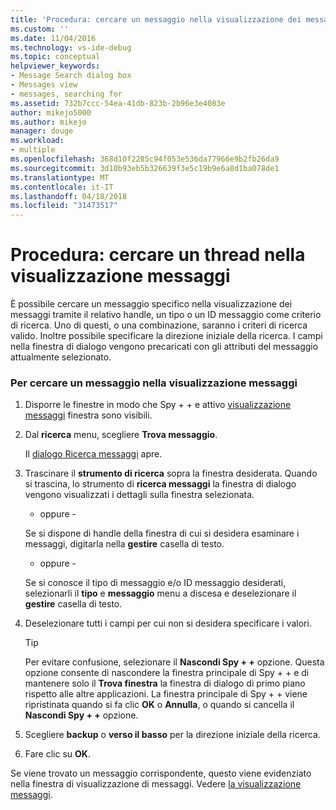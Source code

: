 ```yaml
---
title: 'Procedura: cercare un messaggio nella visualizzazione dei messaggi | Documenti Microsoft'
ms.custom: ''
ms.date: 11/04/2016
ms.technology: vs-ide-debug
ms.topic: conceptual
helpviewer_keywords:
- Message Search dialog box
- Messages view
- messages, searching for
ms.assetid: 732b7ccc-54ea-41db-823b-2b96e3e4083e
author: mikejo5000
ms.author: mikejo
manager: douge
ms.workload:
- multiple
ms.openlocfilehash: 368d10f2285c94f053e536da77966e9b2fb26da9
ms.sourcegitcommit: 3d10b93eb5b326639f3e5c19b9e6a8d1ba078de1
ms.translationtype: MT
ms.contentlocale: it-IT
ms.lasthandoff: 04/18/2018
ms.locfileid: "31473517"
---
```

# <a name="how-to-search-for-a-message-in-messages-view"></a>Procedura: cercare un thread nella visualizzazione messaggi
È possibile cercare un messaggio specifico nella visualizzazione dei messaggi tramite il relativo handle, un tipo o un ID messaggio come criterio di ricerca. Uno di questi, o una combinazione, saranno i criteri di ricerca valido. Inoltre possibile specificare la direzione iniziale della ricerca. I campi nella finestra di dialogo vengono precaricati con gli attributi del messaggio attualmente selezionato.  
  
### <a name="to-search-for-a-message-in-messages-view"></a>Per cercare un messaggio nella visualizzazione messaggi  
  
1.  Disporre le finestre in modo che Spy + + e attivo [visualizzazione messaggi](../debugger/messages-view.md) finestra sono visibili.  
  
2.  Dal **ricerca** menu, scegliere **Trova messaggio**.  
  
     Il [dialogo Ricerca messaggi](../debugger/message-search-dialog-box.md) apre.  
  
3.  Trascinare il **strumento di ricerca** sopra la finestra desiderata. Quando si trascina, lo strumento di **ricerca messaggi** la finestra di dialogo vengono visualizzati i dettagli sulla finestra selezionata.  
  
     - oppure -  
  
     Se si dispone di handle della finestra di cui si desidera esaminare i messaggi, digitarla nella **gestire** casella di testo.  
  
     - oppure -  
  
     Se si conosce il tipo di messaggio e/o ID messaggio desiderati, selezionarli il **tipo** e **messaggio** menu a discesa e deselezionare il **gestire** casella di testo.  
  
4.  Deselezionare tutti i campi per cui non si desidera specificare i valori.  
  
    > [!TIP]
    >  Per evitare confusione, selezionare il **Nascondi Spy + +** opzione. Questa opzione consente di nascondere la finestra principale di Spy + + e di mantenere solo il **Trova finestra** la finestra di dialogo di primo piano rispetto alle altre applicazioni. La finestra principale di Spy + + viene ripristinata quando si fa clic **OK** o **Annulla**, o quando si cancella il **Nascondi Spy + +** opzione.  
  
5.  Scegliere **backup** o **verso il basso** per la direzione iniziale della ricerca.  
  
6.  Fare clic su **OK**.  
  
 Se viene trovato un messaggio corrispondente, questo viene evidenziato nella finestra di visualizzazione di messaggi. Vedere [la visualizzazione messaggi](../debugger/messages-view.md).